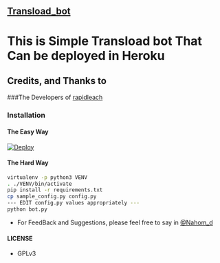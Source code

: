 ## [Transload_bot](https://telegram.dog/nahoooabot)

# This is Simple Transload bot That  Can be deployed in Heroku

## Credits, and Thanks to
###The Developers of [rapidleach](https://rapidleech.hashhackers.com)

### Installation
#### The Easy Way

[![Deploy](https://www.herokucdn.com/deploy/button.svg)](https://heroku.com/deploy)

#### The Hard Way

```sh
virtualenv -p python3 VENV
. ./VENV/bin/activate
pip install -r requirements.txt
cp sample_config.py config.py
--- EDIT config.py values appropriately ---
python bot.py
```

- For FeedBack and Suggestions, please feel free to say in [@Nahom_d](https://telegram.dog/Nahom_d)

#### LICENSE
- GPLv3
